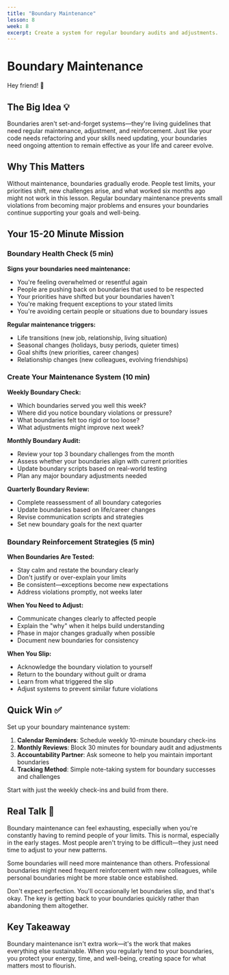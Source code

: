 ```yaml
---
title: "Boundary Maintenance"
lesson: 8
week: 8
excerpt: Create a system for regular boundary audits and adjustments.
---
```


# Boundary Maintenance

Hey friend! 👋

## The Big Idea 💡

Boundaries aren't set-and-forget systems—they're living guidelines that need
regular maintenance, adjustment, and reinforcement. Just like your code needs
refactoring and your skills need updating, your boundaries need ongoing
attention to remain effective as your life and career evolve.

## Why This Matters

Without maintenance, boundaries gradually erode. People test limits, your
priorities shift, new challenges arise, and what worked six months ago might not
work in this lesson. Regular boundary maintenance prevents small violations from
becoming major problems and ensures your boundaries continue supporting your
goals and well-being.

## Your 15-20 Minute Mission

### Boundary Health Check (5 min)

**Signs your boundaries need maintenance:**

- You're feeling overwhelmed or resentful again
- People are pushing back on boundaries that used to be respected
- Your priorities have shifted but your boundaries haven't
- You're making frequent exceptions to your stated limits
- You're avoiding certain people or situations due to boundary issues

**Regular maintenance triggers:**

- Life transitions (new job, relationship, living situation)
- Seasonal changes (holidays, busy periods, quieter times)
- Goal shifts (new priorities, career changes)
- Relationship changes (new colleagues, evolving friendships)

### Create Your Maintenance System (10 min)

**Weekly Boundary Check:**

- Which boundaries served you well this week?
- Where did you notice boundary violations or pressure?
- What boundaries felt too rigid or too loose?
- What adjustments might improve next week?

**Monthly Boundary Audit:**

- Review your top 3 boundary challenges from the month
- Assess whether your boundaries align with current priorities
- Update boundary scripts based on real-world testing
- Plan any major boundary adjustments needed

**Quarterly Boundary Review:**

- Complete reassessment of all boundary categories
- Update boundaries based on life/career changes
- Revise communication scripts and strategies
- Set new boundary goals for the next quarter

### Boundary Reinforcement Strategies (5 min)

**When Boundaries Are Tested:**

- Stay calm and restate the boundary clearly
- Don't justify or over-explain your limits
- Be consistent—exceptions become new expectations
- Address violations promptly, not weeks later

**When You Need to Adjust:**

- Communicate changes clearly to affected people
- Explain the "why" when it helps build understanding
- Phase in major changes gradually when possible
- Document new boundaries for consistency

**When You Slip:**

- Acknowledge the boundary violation to yourself
- Return to the boundary without guilt or drama
- Learn from what triggered the slip
- Adjust systems to prevent similar future violations

## Quick Win ✅

Set up your boundary maintenance system:

1. **Calendar Reminders**: Schedule weekly 10-minute boundary check-ins
2. **Monthly Reviews**: Block 30 minutes for boundary audit and adjustments
3. **Accountability Partner**: Ask someone to help you maintain important
   boundaries
4. **Tracking Method**: Simple note-taking system for boundary successes and
   challenges

Start with just the weekly check-ins and build from there.

## Real Talk 💬

Boundary maintenance can feel exhausting, especially when you're constantly
having to remind people of your limits. This is normal, especially in the early
stages. Most people aren't trying to be difficult—they just need time to adjust
to your new patterns.

Some boundaries will need more maintenance than others. Professional boundaries
might need frequent reinforcement with new colleagues, while personal boundaries
might be more stable once established.

Don't expect perfection. You'll occasionally let boundaries slip, and that's
okay. The key is getting back to your boundaries quickly rather than abandoning
them altogether.

## Key Takeaway

Boundary maintenance isn't extra work—it's the work that makes everything else
sustainable. When you regularly tend to your boundaries, you protect your
energy, time, and well-being, creating space for what matters most to flourish.
